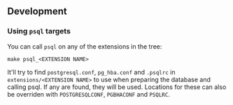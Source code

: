 ## Development

### Using `psql` targets

You can call `psql` on any of the extensions in the tree:

```shell
make psql_<EXTENSION NAME>
```

It'll try to find `postgresql.conf`, `pg_hba.conf` and `.psqlrc` in `extensions/<EXTENSION NAME>`
to use when preparing the database and calling psql. If any are found, they will be used. Locations for these can also
be overriden with `POSTGRESQLCONF`, `PGBHACONF` and `PSQLRC`.
